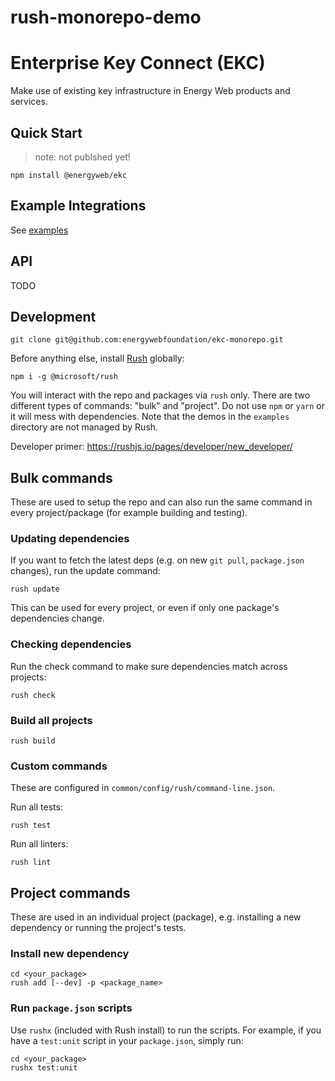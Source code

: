 # rush-monorepo-demo
# Enterprise Key Connect (EKC)

Make use of existing key infrastructure in Energy Web products and services.

## Quick Start

>note: not publshed yet!

```
npm install @energyweb/ekc
```

## Example Integrations

See [examples](./examples)

## API

TODO

## Development

```
git clone git@github.com:energywebfoundation/ekc-monorepo.git
```

Before anything else, install [Rush](https://rushjs.io) globally:
```
npm i -g @microsoft/rush
```

You will interact with the repo and packages via `rush` only. There are two
different types of commands: "bulk" and "project". Do not use `npm` or `yarn`
or it will mess with dependencies. Note that the demos in the `examples`
directory are not managed by Rush.

Developer primer: https://rushjs.io/pages/developer/new_developer/

## Bulk commands

These are used to setup the repo and can also run the same command in
every project/package (for example building and testing).

### Updating dependencies

If you want to fetch the latest deps (e.g. on new `git pull`, `package.json`
changes), run the update command:
```
rush update
```

This can be used for every project, or even if only one package's dependencies
change.

### Checking dependencies

Run the check command to make sure dependencies match across projects:
```
rush check
```

### Build all projects

```
rush build
```

### Custom commands

These are configured in `common/config/rush/command-line.json`.

Run all tests:
```
rush test
```

Run all linters:
```
rush lint
```

## Project commands

These are used in an individual project (package), e.g. installing a new
dependency or running the project's tests.

### Install new dependency

```
cd <your_package>
rush add [--dev] -p <package_name>
```

### Run `package.json` scripts

Use `rushx` (included with Rush install) to run the scripts. For example, if you
have a `test:unit` script in your `package.json`, simply run:
```
cd <your_package>
rushx test:unit
```
